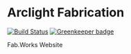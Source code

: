 # Arclight Fabrication
[![Build Status](https://travis-ci.org/NathanielHill/ArclightFabrication.svg?branch=master)](https://travis-ci.org/NathanielHill/ArclightFabrication) [![Greenkeeper badge](https://badges.greenkeeper.io/NathanielHill/ArclightFabrication.svg)](https://greenkeeper.io/)

Fab.Works Website
